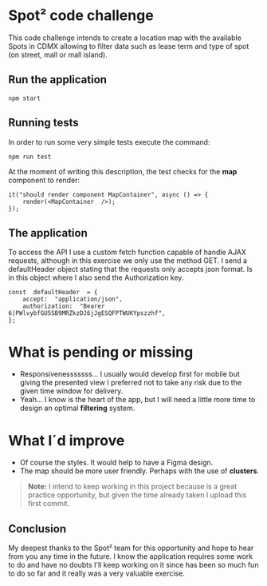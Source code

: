 # Spot² code challenge 

This code challenge intends to create a location map with the available Spots in CDMX allowing to filter data such as lease term and type of spot (on street, mall or mall island).

## Run the application 
```
npm start
```
## Running tests
In  order to run some very simple tests execute the command:
```
npm run test
```
At the moment of writing this description, the test checks for the **map** component to render:
```
it("should render component MapContainer", async () => {
	render(<MapContainer  />);
});
```

## The application

To access the API I use a custom fetch function capable of handle AJAX requests, although in this exercise we only use the method GET.  I send a defaultHeader object stating that the requests only accepts json format. Is in this object where I also send the Authorization key.
```
const  defaultHeader  = {
	accept:  "application/json",
	authorization:  "Bearer 6|PWlvybfGU5SB9MRZkzDJ6jJgESQFPTWUKYpszzhf",
};
```
# What is pending or missing

 - Responsivenesssssss... I usually would develop first for mobile but giving the presented view I preferred not to take any risk due to the given time window for delivery.
 - Yeah... I know is the heart of the app, but I will need a little more time to design an optimal **filtering** system.

# What I´d improve

 - Of course the styles. It would help to have a Figma design.
 - The map should be more user friendly. Perhaps with the use of **clusters**.

> **Note:** I intend to keep working in this project because is a great practice opportunity, but given the time already taken I upload this first commit.

## Conclusion

My deepest thanks to the Spot² team for this opportunity and hope to hear from you any time in the future. I know the application requires some work to do and have no doubts I'll keep working on it since has been so  much fun to do so far and it really was a very valuable exercise.